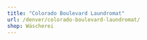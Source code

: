 ```yaml
---
title: "Colorado Boulevard Laundromat"
url: /denver/colorado-boulevard-laundromat/
shop: Wäscherei
---
```

